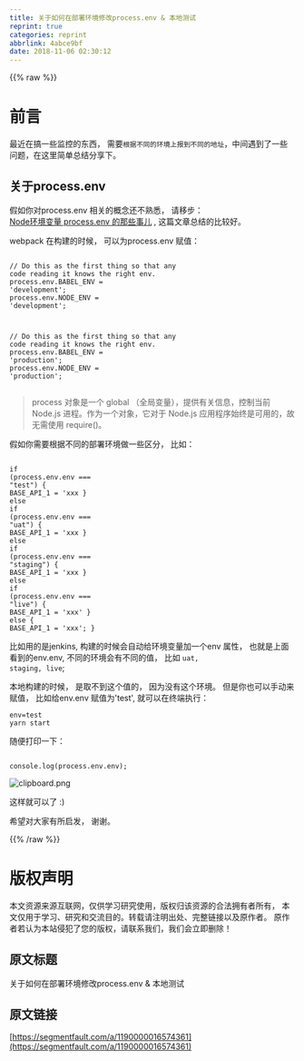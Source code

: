 ```yaml
---
title: 关于如何在部署环境修改process.env & 本地测试
reprint: true
categories: reprint
abbrlink: 4abce9bf
date: 2018-11-06 02:30:12
---
```


{{% raw %}}
<h1 id="articleHeader0">&#x524D;&#x8A00;</h1><p>&#x6700;&#x8FD1;&#x5728;&#x641E;&#x4E00;&#x4E9B;&#x76D1;&#x63A7;&#x7684;&#x4E1C;&#x897F;&#xFF0C; &#x9700;&#x8981;<code>&#x6839;&#x636E;&#x4E0D;&#x540C;&#x7684;&#x73AF;&#x5883;&#x4E0A;&#x62A5;&#x5230;&#x4E0D;&#x540C;&#x7684;&#x5730;&#x5740;</code>&#xFF0C;&#x4E2D;&#x95F4;&#x9047;&#x5230;&#x4E86;&#x4E00;&#x4E9B;&#x95EE;&#x9898;&#xFF0C;&#x5728;&#x8FD9;&#x91CC;&#x7B80;&#x5355;&#x603B;&#x7ED3;&#x5206;&#x4EAB;&#x4E0B;&#x3002;</p><h2 id="articleHeader1">&#x5173;&#x4E8E;process.env</h2><p>&#x5047;&#x5982;&#x4F60;&#x5BF9;process.env &#x76F8;&#x5173;&#x7684;&#x6982;&#x5FF5;&#x8FD8;&#x4E0D;&#x719F;&#x6089;&#xFF0C; &#x8BF7;&#x79FB;&#x6B65;&#xFF1A;<br><a href="https://segmentfault.com/a/1190000011683741">Node&#x73AF;&#x5883;&#x53D8;&#x91CF; process.env &#x7684;&#x90A3;&#x4E9B;&#x4E8B;&#x513F;</a> , &#x8FD9;&#x7BC7;&#x6587;&#x7AE0;&#x603B;&#x7ED3;&#x7684;&#x6BD4;&#x8F83;&#x597D;&#x3002;</p><p>webpack &#x5728;&#x6784;&#x5EFA;&#x7684;&#x65F6;&#x5019;&#xFF0C; &#x53EF;&#x4EE5;&#x4E3A;process.env &#x8D4B;&#x503C;&#xFF1A;</p><div class="widget-codetool" style="display:none"><div class="widget-codetool--inner"><span class="selectCode code-tool" data-toggle="tooltip" data-placement="top" title="" data-original-title="&#x5168;&#x9009;"></span> <span type="button" class="copyCode code-tool" data-toggle="tooltip" data-placement="top" data-clipboard-text="
// Do this as the first thing so that any code reading it knows the right env.
process.env.BABEL_ENV = &apos;development&apos;;
process.env.NODE_ENV = &apos;development&apos;;


// Do this as the first thing so that any code reading it knows the right env.
process.env.BABEL_ENV = &apos;production&apos;;
process.env.NODE_ENV = &apos;production&apos;;
" title="" data-original-title="&#x590D;&#x5236;"></span> <span type="button" class="saveToNote code-tool" data-toggle="tooltip" data-placement="top" title="" data-original-title="&#x653E;&#x8FDB;&#x7B14;&#x8BB0;"></span></div></div><pre class="hljs arduino"><code>
<span class="hljs-comment">// Do this as the first thing so that any code reading it knows the right env.</span>
<span class="hljs-built_in">process</span>.env.BABEL_ENV = <span class="hljs-string">&apos;development&apos;</span>;
<span class="hljs-built_in">process</span>.env.NODE_ENV = <span class="hljs-string">&apos;development&apos;</span>;


<span class="hljs-comment">// Do this as the first thing so that any code reading it knows the right env.</span>
<span class="hljs-built_in">process</span>.env.BABEL_ENV = <span class="hljs-string">&apos;production&apos;</span>;
<span class="hljs-built_in">process</span>.env.NODE_ENV = <span class="hljs-string">&apos;production&apos;</span>;
</code></pre><blockquote>process &#x5BF9;&#x8C61;&#x662F;&#x4E00;&#x4E2A; global &#xFF08;&#x5168;&#x5C40;&#x53D8;&#x91CF;&#xFF09;&#xFF0C;&#x63D0;&#x4F9B;&#x6709;&#x5173;&#x4FE1;&#x606F;&#xFF0C;&#x63A7;&#x5236;&#x5F53;&#x524D; Node.js &#x8FDB;&#x7A0B;&#x3002;&#x4F5C;&#x4E3A;&#x4E00;&#x4E2A;&#x5BF9;&#x8C61;&#xFF0C;&#x5B83;&#x5BF9;&#x4E8E; Node.js &#x5E94;&#x7528;&#x7A0B;&#x5E8F;&#x59CB;&#x7EC8;&#x662F;&#x53EF;&#x7528;&#x7684;&#xFF0C;&#x6545;&#x65E0;&#x9700;&#x4F7F;&#x7528; require()&#x3002;</blockquote><p>&#x5047;&#x5982;&#x4F60;&#x9700;&#x8981;&#x6839;&#x636E;&#x4E0D;&#x540C;&#x7684;&#x90E8;&#x7F72;&#x73AF;&#x5883;&#x505A;&#x4E00;&#x4E9B;&#x533A;&#x5206;&#xFF0C; &#x6BD4;&#x5982;&#xFF1A;</p><div class="widget-codetool" style="display:none"><div class="widget-codetool--inner"><span class="selectCode code-tool" data-toggle="tooltip" data-placement="top" title="" data-original-title="&#x5168;&#x9009;"></span> <span type="button" class="copyCode code-tool" data-toggle="tooltip" data-placement="top" data-clipboard-text="
if (process.env.env === &quot;test&quot;) {
  BASE_API_1 = &apos;xxx
} else if (process.env.env === &quot;uat&quot;) {
  BASE_API_1 = &apos;xxx
} else if (process.env.env === &quot;staging&quot;) {
  BASE_API_1 = &apos;xxx
} else if (process.env.env === &quot;live&quot;) {
  BASE_API_1 = &apos;xxx&apos;
} else {
  BASE_API_1 = &apos;xxx&apos;;
}
" title="" data-original-title="&#x590D;&#x5236;"></span> <span type="button" class="saveToNote code-tool" data-toggle="tooltip" data-placement="top" title="" data-original-title="&#x653E;&#x8FDB;&#x7B14;&#x8BB0;"></span></div></div><pre class="hljs nix"><code>
<span class="hljs-keyword">if</span> (process.env.<span class="hljs-attr">env</span> === <span class="hljs-string">&quot;test&quot;</span>) {
  <span class="hljs-attr">BASE_API_1</span> = &apos;xxx
} <span class="hljs-keyword">else</span> <span class="hljs-keyword">if</span> (process.env.<span class="hljs-attr">env</span> === <span class="hljs-string">&quot;uat&quot;</span>) {
  <span class="hljs-attr">BASE_API_1</span> = &apos;xxx
} <span class="hljs-keyword">else</span> <span class="hljs-keyword">if</span> (process.env.<span class="hljs-attr">env</span> === <span class="hljs-string">&quot;staging&quot;</span>) {
  <span class="hljs-attr">BASE_API_1</span> = &apos;xxx
} <span class="hljs-keyword">else</span> <span class="hljs-keyword">if</span> (process.env.<span class="hljs-attr">env</span> === <span class="hljs-string">&quot;live&quot;</span>) {
  <span class="hljs-attr">BASE_API_1</span> = &apos;xxx&apos;
} <span class="hljs-keyword">else</span> {
  <span class="hljs-attr">BASE_API_1</span> = &apos;xxx&apos;;
}
</code></pre><p>&#x6BD4;&#x5982;&#x7528;&#x7684;&#x662F;jenkins, &#x6784;&#x5EFA;&#x7684;&#x65F6;&#x5019;&#x4F1A;&#x81EA;&#x52A8;&#x7ED9;&#x73AF;&#x5883;&#x53D8;&#x91CF;&#x52A0;&#x4E00;&#x4E2A;env &#x5C5E;&#x6027;&#xFF0C; &#x4E5F;&#x5C31;&#x662F;&#x4E0A;&#x9762;&#x770B;&#x5230;&#x7684;env.env, &#x4E0D;&#x540C;&#x7684;&#x73AF;&#x5883;&#x4F1A;&#x6709;&#x4E0D;&#x540C;&#x7684;&#x503C;&#xFF0C; &#x6BD4;&#x5982; <code>uat, staging, live</code>;</p><p>&#x672C;&#x5730;&#x6784;&#x5EFA;&#x7684;&#x65F6;&#x5019;&#xFF0C; &#x662F;&#x53D6;&#x4E0D;&#x5230;&#x8FD9;&#x4E2A;&#x503C;&#x7684;&#xFF0C; &#x56E0;&#x4E3A;&#x6CA1;&#x6709;&#x8FD9;&#x4E2A;&#x73AF;&#x5883;&#x3002; &#x4F46;&#x662F;&#x4F60;&#x4E5F;&#x53EF;&#x4EE5;&#x624B;&#x52A8;&#x6765;&#x8D4B;&#x503C;&#xFF0C; &#x6BD4;&#x5982;&#x7ED9;env.env &#x8D4B;&#x503C;&#x4E3A;&apos;test&apos;, &#x5C31;&#x53EF;&#x4EE5;&#x5728;&#x7EC8;&#x7AEF;&#x6267;&#x884C;&#xFF1A;</p><div class="widget-codetool" style="display:none"><div class="widget-codetool--inner"><span class="selectCode code-tool" data-toggle="tooltip" data-placement="top" title="" data-original-title="&#x5168;&#x9009;"></span> <span type="button" class="copyCode code-tool" data-toggle="tooltip" data-placement="top" data-clipboard-text="env=test yarn start
" title="" data-original-title="&#x590D;&#x5236;"></span> <span type="button" class="saveToNote code-tool" data-toggle="tooltip" data-placement="top" title="" data-original-title="&#x653E;&#x8FDB;&#x7B14;&#x8BB0;"></span></div></div><pre class="hljs ini"><code><span class="hljs-attr">env</span>=test yarn start
</code></pre><p>&#x968F;&#x4FBF;&#x6253;&#x5370;&#x4E00;&#x4E0B;&#xFF1A;</p><div class="widget-codetool" style="display:none"><div class="widget-codetool--inner"><span class="selectCode code-tool" data-toggle="tooltip" data-placement="top" title="" data-original-title="&#x5168;&#x9009;"></span> <span type="button" class="copyCode code-tool" data-toggle="tooltip" data-placement="top" data-clipboard-text="
console.log(process.env.env);
" title="" data-original-title="&#x590D;&#x5236;"></span> <span type="button" class="saveToNote code-tool" data-toggle="tooltip" data-placement="top" title="" data-original-title="&#x653E;&#x8FDB;&#x7B14;&#x8BB0;"></span></div></div><pre class="hljs css"><code>
<span class="hljs-selector-tag">console</span><span class="hljs-selector-class">.log</span>(<span class="hljs-selector-tag">process</span><span class="hljs-selector-class">.env</span><span class="hljs-selector-class">.env</span>);
</code></pre><p><span class="img-wrap"><img data-src="/img/bVbhHUf?w=82&amp;h=41" src="https://static.alili.tech/img/bVbhHUf?w=82&amp;h=41" alt="clipboard.png" title="clipboard.png" style="cursor:pointer;display:inline"></span></p><p>&#x8FD9;&#x6837;&#x5C31;&#x53EF;&#x4EE5;&#x4E86; :)</p><p>&#x5E0C;&#x671B;&#x5BF9;&#x5927;&#x5BB6;&#x6709;&#x6240;&#x542F;&#x53D1;&#xFF0C; &#x8C22;&#x8C22;&#x3002;</p>
{{% /raw %}}

# 版权声明
本文资源来源互联网，仅供学习研究使用，版权归该资源的合法拥有者所有，
本文仅用于学习、研究和交流目的。转载请注明出处、完整链接以及原作者。
原作者若认为本站侵犯了您的版权，请联系我们，我们会立即删除！

## 原文标题
关于如何在部署环境修改process.env & 本地测试

## 原文链接
[https://segmentfault.com/a/1190000016574361](https://segmentfault.com/a/1190000016574361)

